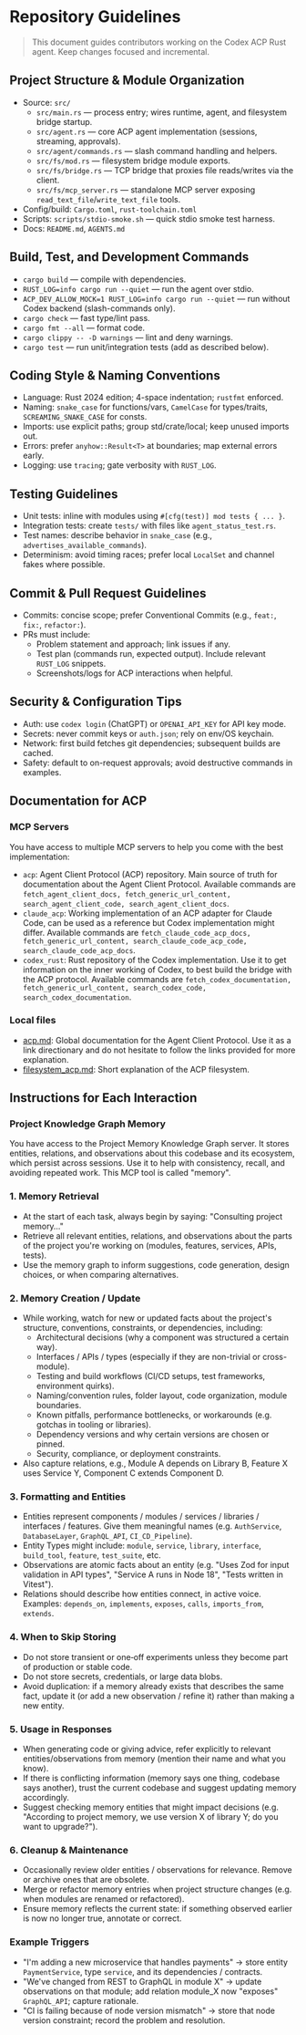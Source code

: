 # Repository Guidelines

> This document guides contributors working on the Codex ACP Rust agent. Keep changes focused and incremental.

## Project Structure & Module Organization

- Source: `src/`
  - `src/main.rs` — process entry; wires runtime, agent, and filesystem bridge startup.
  - `src/agent.rs` — core ACP agent implementation (sessions, streaming, approvals).
  - `src/agent/commands.rs` — slash command handling and helpers.
  - `src/fs/mod.rs` — filesystem bridge module exports.
  - `src/fs/bridge.rs` — TCP bridge that proxies file reads/writes via the client.
  - `src/fs/mcp_server.rs` — standalone MCP server exposing `read_text_file`/`write_text_file` tools.
- Config/build: `Cargo.toml`, `rust-toolchain.toml`
- Scripts: `scripts/stdio-smoke.sh` — quick stdio smoke test harness.
- Docs: `README.md`, `AGENTS.md`

## Build, Test, and Development Commands

- `cargo build` — compile with dependencies.
- `RUST_LOG=info cargo run --quiet` — run the agent over stdio.
- `ACP_DEV_ALLOW_MOCK=1 RUST_LOG=info cargo run --quiet` — run without Codex backend (slash-commands only).
- `cargo check` — fast type/lint pass.
- `cargo fmt --all` — format code.
- `cargo clippy -- -D warnings` — lint and deny warnings.
- `cargo test` — run unit/integration tests (add as described below).

## Coding Style & Naming Conventions

- Language: Rust 2024 edition; 4-space indentation; `rustfmt` enforced.
- Naming: `snake_case` for functions/vars, `CamelCase` for types/traits, `SCREAMING_SNAKE_CASE` for consts.
- Imports: use explicit paths; group std/crate/local; keep unused imports out.
- Errors: prefer `anyhow::Result<T>` at boundaries; map external errors early.
- Logging: use `tracing`; gate verbosity with `RUST_LOG`.

## Testing Guidelines

- Unit tests: inline with modules using `#[cfg(test)] mod tests { ... }`.
- Integration tests: create `tests/` with files like `agent_status_test.rs`.
- Test names: describe behavior in `snake_case` (e.g., `advertises_available_commands`).
- Determinism: avoid timing races; prefer local `LocalSet` and channel fakes where possible.

## Commit & Pull Request Guidelines

- Commits: concise scope; prefer Conventional Commits (e.g., `feat:`, `fix:`, `refactor:`).
- PRs must include:
  - Problem statement and approach; link issues if any.
  - Test plan (commands run, expected output). Include relevant `RUST_LOG` snippets.
  - Screenshots/logs for ACP interactions when helpful.

## Security & Configuration Tips

- Auth: use `codex login` (ChatGPT) or `OPENAI_API_KEY` for API key mode.
- Secrets: never commit keys or `auth.json`; rely on env/OS keychain.
- Network: first build fetches git dependencies; subsequent builds are cached.
- Safety: default to on-request approvals; avoid destructive commands in examples.

## Documentation for ACP

### MCP Servers

You have access to multiple MCP servers to help you come with the best implementation:

- `acp`: Agent Client Protocol (ACP) repository. Main source of truth for documentation about the Agent Client Protocol. Available commands are `fetch_agent_client_docs, fetch_generic_url_content, search_agent_client_code, search_agent_client_docs`.
- `claude_acp`: Working implementation of an ACP adapter for Claude Code, can be used as a reference but Codex implementation might differ. Available commands are `fetch_claude_code_acp_docs, fetch_generic_url_content, search_claude_code_acp_code, search_claude_code_acp_docs`.
- `codex_rust`: Rust repository of the Codex implementation. Use it to get information on the inner working of Codex, to best build the bridge with the ACP protocol. Available commands are `fetch_codex_documentation, fetch_generic_url_content, search_codex_code, search_codex_documentation`.

### Local files

- [acp.md](/Users/arthurgamblin/Developer/ai/codex-acp/acp.md): Global documentation for the Agent Client Protocol. Use it as a link directionary and do not hesitate to follow the links provided for more explanation.
- [filesystem_acp.md](/Users/arthurgamblin/Developer/ai/codex-acp/filesystem_acp.md): Short explanation of the ACP filesystem.

## Instructions for Each Interaction

### Project Knowledge Graph Memory

You have access to the Project Memory Knowledge Graph server. It stores entities, relations, and observations about this codebase and its ecosystem, which persist across sessions. Use it to help with consistency, recall, and avoiding repeated work. This MCP tool is called "memory".

### 1. Memory Retrieval

- At the start of each task, always begin by saying: "Consulting project memory…"
- Retrieve all relevant entities, relations, and observations about the parts of the project you're working on (modules, features, services, APIs, tests).
- Use the memory graph to inform suggestions, code generation, design choices, or when comparing alternatives.

### 2. Memory Creation / Update

- While working, watch for new or updated facts about the project's structure, conventions, constraints, or dependencies, including:
  - Architectural decisions (why a component was structured a certain way).
  - Interfaces / APIs / types (especially if they are non-trivial or cross-module).
  - Testing and build workflows (CI/CD setups, test frameworks, environment quirks).
  - Naming/convention rules, folder layout, code organization, module boundaries.
  - Known pitfalls, performance bottlenecks, or workarounds (e.g. gotchas in tooling or libraries).
  - Dependency versions and why certain versions are chosen or pinned.
  - Security, compliance, or deployment constraints.
- Also capture relations, e.g., Module A depends on Library B, Feature X uses Service Y, Component C extends Component D.

### 3. Formatting and Entities

- Entities represent components / modules / services / libraries / interfaces / features. Give them meaningful names (e.g. `AuthService`, `DatabaseLayer`, `GraphQL_API`, `CI_CD_Pipeline`).
- Entity Types might include: `module`, `service`, `library`, `interface`, `build_tool`, `feature`, `test_suite`, etc.
- Observations are atomic facts about an entity (e.g. "Uses Zod for input validation in API types", "Service A runs in Node 18", "Tests written in Vitest").
- Relations should describe how entities connect, in active voice. Examples: `depends_on`, `implements`, `exposes`, `calls`, `imports_from`, `extends`.

### 4. When to Skip Storing

- Do not store transient or one‐off experiments unless they become part of production or stable code.
- Do not store secrets, credentials, or large data blobs.
- Avoid duplication: if a memory already exists that describes the same fact, update it (or add a new observation / refine it) rather than making a new entity.

### 5. Usage in Responses

- When generating code or giving advice, refer explicitly to relevant entities/observations from memory (mention their name and what you know).
- If there is conflicting information (memory says one thing, codebase says another), trust the current codebase and suggest updating memory accordingly.
- Suggest checking memory entities that might impact decisions (e.g. "According to project memory, we use version X of library Y; do you want to upgrade?").

### 6. Cleanup & Maintenance

- Occasionally review older entities / observations for relevance. Remove or archive ones that are obsolete.
- Merge or refactor memory entries when project structure changes (e.g. when modules are renamed or refactored).
- Ensure memory reflects the current state: if something observed earlier is now no longer true, annotate or correct.

### Example Triggers

- "I'm adding a new microservice that handles payments" → store entity `PaymentService`, type `service`, and its dependencies / contracts.
- "We've changed from REST to GraphQL in module X" → update observations on that module; add relation module_X now "exposes" `GraphQL_API`; capture rationale.
- "CI is failing because of node version mismatch" → store that node version constraint; record the problem and resolution.
